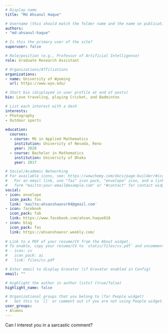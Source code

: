 ```yaml
---
# Display name
title: "Md Ahsanul Haque"

# Username (this should match the folder name and the name on publications)
authors:
- "md-ahsanul-haque"

# Is this the primary user of the site?
superuser: false

# Role/position (e.g., Professor of Artificial Intelligence)
role: Graduate Research Assistant 

# Organizations/Affiliations
organizations:
- name: University of Wyoming
  url: https://www.wyo.edu/

# Short bio (displayed in user profile at end of posts)
bio: Love traveling, playing Cricket, and Badminton

# List each interest with a dash
interests:
- Photography
- Outdoor sports
  
education:
  courses:
  - course: MS in Applied Mathematics 
    institution: University of Nevada, Reno
    year: 2020
  - course: Bachelor in Mathematics
    institution: University of Dhaka 
    year: 2017

# Social/Academic Networking
# For available icons, see: https://wowchemy.com/docs/page-builder/#icons
#   For an email link, use "fas" icon pack, "envelope" icon, and a link in the
#   form "mailto:your-email@example.com" or "#contact" for contact widget.
social:
- icon: envelope
  icon_pack: fas
  link: 'mailto:ahsanshaansr04@gmail.com'
- icon: facebook
  icon_pack: fab
  link: https://www.facebook.com/ahsan.haque018
- icon: blog
  icon_pack: fas
  link: https://ahsanshaansr.weebly.com/
  
# Link to a PDF of your resume/CV from the About widget.
# To enable, copy your resume/CV to `static/files/cv.pdf` and uncomment the lines below.
# - icon: cv
#   icon_pack: ai
#   link: files/cv.pdf

# Enter email to display Gravatar (if Gravatar enabled in Config)
email: ""

# Highlight the author in author lists? (true/false)
highlight_name: false

# Organizational groups that you belong to (for People widget)
#   Set this to `[]` or comment out if you are not using People widget.
user_groups:
- Alumni
---
```


Can I interest you in a sarcastic comment?